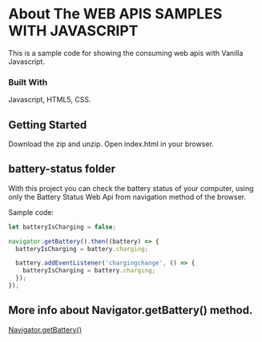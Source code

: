 <!-- ABOUT THE WEB APIs SAMPLES -->

# About The WEB APIS SAMPLES WITH JAVASCRIPT

This is a sample code for showing the consuming web apis with Vanilla Javascript.

### Built With

Javascript, HTML5, CSS.

<!-- GETTING STARTED -->

## Getting Started

Download the zip and unzip. Open index.html in your browser.

## battery-status folder

With this project you can check the battery status of your computer, using only the Battery Status Web Api from navigation method of the browser.

Sample code:

```javascript
let batteryIsCharging = false;

navigator.getBattery().then((battery) => {
  batteryIsCharging = battery.charging;

  battery.addEventListener('chargingchange', () => {
    batteryIsCharging = battery.charging;
  });
});
```

## More info about Navigator.getBattery() method.

[Navigator.getBattery()](https://developer.mozilla.org/en-US/docs/Web/API/Battery_Status_API)
